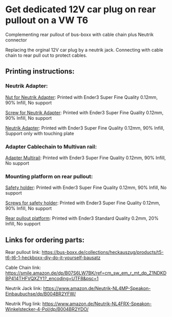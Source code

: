 # Get dedicated 12V car plug on rear pullout on a VW T6
Complementing rear pullout of bus-boxx with cable chain plus Neutrik connector

Replacing the orginal 12V car plug by a neutrik jack. Connecting with cable chain to rear pull out to protect cables.

## Printing instructions:

### Neutrik Adapter:
[Nut for Neutrik Adapter](https://github.com/SteffMUC/vw_t6_rearpullout/blob/main/vw_t6_car_plug_adapter_neutrik_nut.stl): Printed with Ender3 Super Fine Quality 0.12mm, 90% Infill, No support

[Screw for Neutrik Adapter](https://github.com/SteffMUC/vw_t6_rearpullout/blob/main/vw_t6_carplug_neutrik_adapter_screw.stl): Printed with Ender3 Super Fine Quality 0.12mm, 90% Infill, No support

[Neutrik Adapter](https://github.com/SteffMUC/vw_t6_rearpullout/blob/main/vw_t6_carplug_neutrik_adapter.stl): Printed with Ender3 Super Fine Quality 0.12mm, 90% Infill, Support only with touching plate

### Adapter Cablechain to Multivan rail:
[Adapter Multirail](https://github.com/SteffMUC/vw_t6_rearpullout/blob/main/vw_t6_cablechain_multivanrail_adapter.stl): Printed with Ender3 Super Fine Quality 0.12mm, 90% Infill, No support

### Mounting platform on rear pullout:
[Safety holder](https://github.com/SteffMUC/vw_t6_rearpullout/blob/main/vw_t6_cablechain_carplug_safety_holder_rearpullout_adapter_.stl): Printed with Ender3 Super Fine Quality 0.12mm, 90% Infill, No support

[Screws for safety holder](https://github.com/SteffMUC/vw_t6_rearpullout/blob/main/vw_t6_cablechain_carplug_rearpullout_screws.stl): Printed with Ender3 Super Fine Quality 0.12mm, 90% Infill, No support

[Rear pullout platform](https://github.com/SteffMUC/vw_t6_rearpullout/blob/main/vw_t6_cablechain_carplug_rearpullout_adapter.stl): Printed with Ender3 Standard Quality 0.2mm, 20% Infill, No support



## Links for ordering parts:

Rear pullout link: https://bus-boxx.de/collections/heckauszug/products/t5-t6-t6-1-heckboxx-diy-do-it-yourself-bausatz

Cable Chain link: https://smile.amazon.de/dp/B07S6LW7BK/ref=cm_sw_em_r_mt_dp_Z1NDKDBP414THFVQXZY1?_encoding=UTF8&psc=1

Neutrik Jack link: https://www.amazon.de/Neutrik-NL4MP-Speakon-Einbaubuchse/dp/B004BR2YFW/

Neutrik Plug link: https://www.amazon.de/Neutrik-NL4FRX-Speakon-Winkelstecker-4-Pol/dp/B004BR2YDO/


